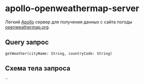 # apollo-openweathermap-server
Легкий [Apollo](https://www.apollographql.com/) сервер для получения данных с сайта погоды [openweathermap.org](openweathermap.org).

## Query запрос
``
getWeather(cityName: String, countryCode: String)
``

## Схема тела запроса
``
